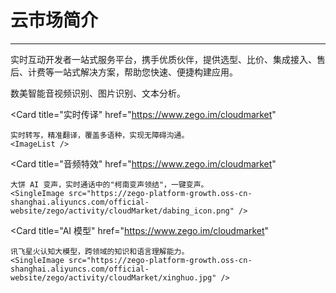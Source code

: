 # 云市场简介


---

<Card title="即构云市场" href="">

实时互动开发者一站式服务平台，携手优质伙伴，提供选型、比价、集成接入、售后、计费等一站式解决方案，帮助您快速、便捷构建应用。

<CardGroup cols={2}>
  <Card title="内容审核" 
    href="https://www.zego.im/cloudmarket"
  >
    数美智能音视频识别、图片识别、文本分析。
    <SingleImage src="https://zego-platform-growth.oss-cn-shanghai.aliyuncs.com/official-website/zego/activity/cloudMarket/shumeilog.jpg" />
  </Card>

  <Card title="实时传译" 
    href="https://www.zego.im/cloudmarket"
  >
    实时转写，精准翻译，覆盖多语种，实现无障碍沟通。
    <ImageList />
  </Card>

  <Card title="音频特效" 
    href="https://www.zego.im/cloudmarket"
  >
    大饼 AI 变声，实时通话中的"柯南变声领结"，一键变声。
    <SingleImage src="https://zego-platform-growth.oss-cn-shanghai.aliyuncs.com/official-website/zego/activity/cloudMarket/dabing_icon.png" />
  </Card>

  <Card title="AI 模型" 
    href="https://www.zego.im/cloudmarket"
  >
    讯飞星火认知大模型，跨领域的知识和语言理解能力。
    <SingleImage src="https://zego-platform-growth.oss-cn-shanghai.aliyuncs.com/official-website/zego/activity/cloudMarket/xinghuo.jpg" />
  </Card>
</CardGroup>
</Card>